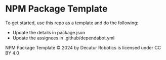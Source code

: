 # NPM Package Template

To get started, use this repo as a template and do the following:

- Update the details in package.json
- Update the assignees in .github/dependabot.yml

NPM Package Template © 2024 by Decatur Robotics is licensed under CC BY 4.0
